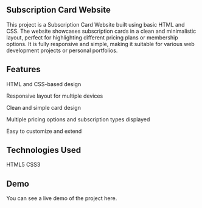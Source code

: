  ## Subscription Card Website
This project is a Subscription Card Website built using basic HTML and CSS. The website showcases subscription cards in a clean and minimalistic layout, perfect for highlighting different pricing plans or membership options. It is fully responsive and simple, making it suitable for various web development projects or personal portfolios.

## Features
HTML and CSS-based design

Responsive layout for multiple devices

Clean and simple card design

Multiple pricing options and subscription types displayed

Easy to customize and extend

## Technologies Used
HTML5
CSS3

## Demo
You can see a live demo of the project here.
